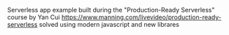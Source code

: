 Serverless app example built during the "Production-Ready Serverless" course by Yan Cui https://www.manning.com/livevideo/production-ready-serverless solved using modern javascript and new librares 